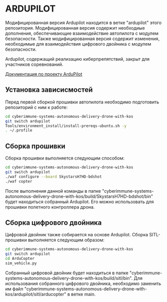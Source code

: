 # ARDUPILOT

Модифицированная версия Ardupilot находится в ветке "ardupilot" этого репозитория. Модифицированная версия содержит необходиые дополнения, обеспечивающие взаимодействие автопилота с модулем безопасности. Также модифицированная версия содержит изменения, необходимые для взаимодействия цифрового двойника с модулем безопасности.

Ardupilot, содержащий реализацию киберпрепятствий, закрыт для участников соревнований.

[Документация по проекту ArduPilot](https://ardupilot.org/dev/index.html)

## Установка зависисмостей

Перед первой сборкой прошивки автопилота необходимо подготовить репозиторий с ним к работе:

```bash
cd cyberimmune-systems-autonomous-delivery-drone-with-kos
git switch ardupilot
Tools/environment_install/install-prereqs-ubuntu.sh -y
. ~/.profile
```

## Сборка прошивки

Сборка прошивки выполняется следующим способом:

```bash
cd cyberimmune-systems-autonomous-delivery-drone-with-kos
git switch ardupilot
./waf configure --board SkystarsH7HD-bdshot
./waf copter
```

После выполнения данной команды в папке "cyberimmune-systems-autonomous-delivery-drone-with-kos/build/SkystarsH7HD-bdshot/bin" будет находиться собранный Ardupilot. Его можно использовать для прошивки полетного контроллера дрона.

## Сборка цифрового двойника

Цифровой двойник также собирается на основе Ardupilot. Сборка SITL-прошивки выполняется следующим образом:

```bash
cd cyberimmune-systems-autonomous-delivery-drone-with-kos
git switch ardupilot
cd ArduCopter
sim_vehicle.py
```

Собранный цифровой двойник будет находиться в папке "cyberimmune-systems-autonomous-delivery-drone-with-kos/build/sitl/bin". Для использования собранного цифрового двойника, необходимо заменить им файл "cyberimmune-systems-autonomous-delivery-drone-with-kos/ardupilot/sitl/arducopter" в ветке main.